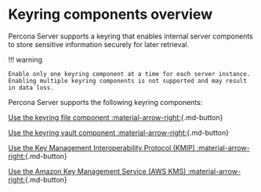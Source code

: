 # Keyring components overview

Percona Server supports a keyring that enables internal server components to store sensitive information securely for later retrieval.

!!! warning

    Enable only one keyring component at a time for each server instance. Enabling multiple keyring components is not supported and may result in data loss.

Percona Server supports the following keyring components:

[Use the keyring file component :material-arrow-right:](use-keyring-file.md){.md-button}

[Use the keyring vault component :material-arrow-right:](use-keyring-vault-component.md){.md-button}

[Use the Key Management Interoperability Protocol (KMIP) :material-arrow-right:](using-amz-kms.md){.md-button}

[Use the Amazon Key Management Service (AWS KMS) :material-arrow-right:](using-kmip.md){.md-button}
